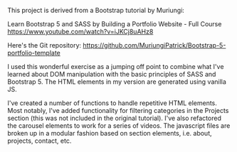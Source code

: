 This project is derived from a Bootstrap tutorial by Muriungi:

Learn Bootstrap 5 and SASS by Building a Portfolio Website - Full Course
https://www.youtube.com/watch?v=iJKCj8uAHz8

Here's the Git repository: https://github.com/MuriungiPatrick/Bootstrap-5-portfolio-template

I used this wonderful exercise as a jumping off point to combine what I've learned about DOM manipulation with the basic principles of SASS and Bootstrap 5. The HTML elements in my version are generated using vanilla JS. 

I've created a number of functions to handle repetitive HTML elements. Most notably, I've added functionality for filtering categories in the Projects section (this was not included in the original tutorial). I've also refactored the carousel elements to work for a series of videos. The javascript files are broken up in a modular fashion based on section elements, i.e. about, projects, contact, etc.